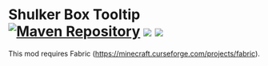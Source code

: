 Shulker Box Tooltip
[![Maven Repository](https://img.shields.io/maven-metadata/v/https/maven.misterpemodder.com/list/libs-release/com/misterpemodder/shulkerbox-tooltip/maven-metadata.xml.svg)](https://maven.misterpemodder.com/libs-release/com/misterpemodder/shulkerbox-tooltip)
[![](http://cf.way2muchnoise.eu/full_314538_downloads.svg)](https://minecraft.curseforge.com/projects/shulkerbox-tooltip)
[![](http://cf.way2muchnoise.eu/versions/For%20MC_314538_all.svg)](https://minecraft.curseforge.com/projects/shulkerbox-tooltip)
=========================

This mod requires Fabric (https://minecraft.curseforge.com/projects/fabric).
